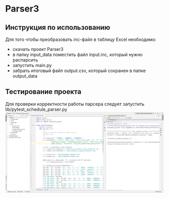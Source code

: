# Parser3
## Инструкция по использованию ##

Для того чтобы преобразовать inc-файл в таблицу Excel необходимо:
- скачать проект Parser3
- в папку input_data поместить файл input.inc, который нужно распарсить
- запустить main.py
- забрать итоговый файл output.csv, который сохранен в папке output_data

## Тестирование проекта ##

Для проверки корректности работы парсера следует запустить lib/pytest_schedule_parser.py
![alt text](https://github.com/Natalie-Palchikovskaya/-Parser3/blob/main/%D1%82%D0%B5%D1%81%D1%82.png)
